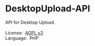 DesktopUpload-API
=================

API for Desktop Upload.
<br>
<br>
License:&nbsp;&nbsp;<a href="http://www.gnu.org/licenses/agpl-3.0.html" target="_blank">AGPL v3</a>
<br>
Language:&nbsp;&nbsp;PHP
<br>

